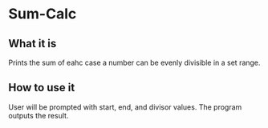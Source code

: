 # Sum-Calc

## What it is
Prints the sum of eahc case a number can be evenly divisible in a set range.

## How to use it 
User will be prompted with start, end, and divisor values. The program outputs the result.
